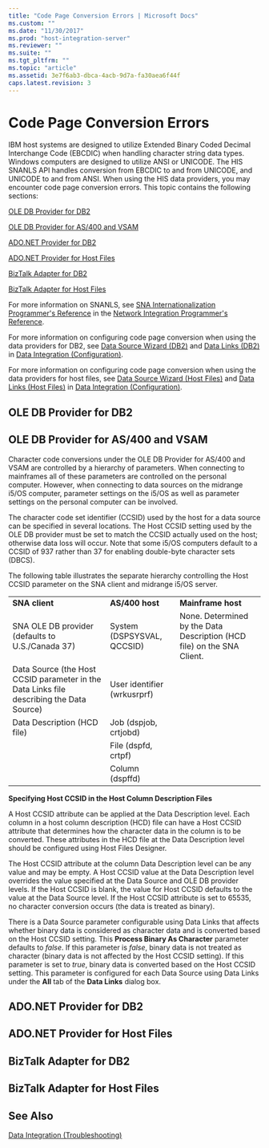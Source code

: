 ```yaml
---
title: "Code Page Conversion Errors | Microsoft Docs"
ms.custom: ""
ms.date: "11/30/2017"
ms.prod: "host-integration-server"
ms.reviewer: ""
ms.suite: ""
ms.tgt_pltfrm: ""
ms.topic: "article"
ms.assetid: 3e7f6ab3-dbca-4acb-9d7a-fa30aea6f44f
caps.latest.revision: 3
---
```

# Code Page Conversion Errors
IBM host systems are designed to utilize Extended Binary Coded Decimal Interchange Code (EBCDIC) when handling character string data types. Windows computers are designed to utilize ANSI or UNICODE. The HIS SNANLS API handles conversion from EBCDIC to and from UNICODE, and UNICODE to and from ANSI. When using the HIS data providers, you may encounter code page conversion errors. This topic contains the following sections:  
  
 [OLE DB Provider for DB2](../core/code-page-conversion-errors.md#oledb)  
  
 [OLE DB Provider for AS/400 and VSAM](../core/code-page-conversion-errors.md#oleasvs)  
  
 [ADO.NET Provider for DB2](../core/code-page-conversion-errors.md#addb)  
  
 [ADO.NET Provider for Host Files](../core/code-page-conversion-errors.md#adhos)  
  
 [BizTalk Adapter for DB2](../core/code-page-conversion-errors.md#btdb)  
  
 [BizTalk Adapter for Host Files](../core/code-page-conversion-errors.md#bthost)  
  
 For more information on SNANLS, see [SNA Internationalization Programmer's Reference](../core/sna-internationalization-programmer-s-reference1.md) in the [Network Integration Programmer's Reference](../core/network-integration-programmer-s-reference1.md).  
  
 For more information on configuring code page conversion when using the data providers for DB2, see [Data Source Wizard (DB2)](../core/data-source-wizard-db2-1.md) and [Data Links (DB2)](../core/data-links-db2-1.md) in [Data Integration (Configuration)](../core/data-integration-configuration-1.md).  
  
 For more information on configuring code page conversion when using the data providers for host files, see [Data Source Wizard (Host Files)](../core/data-source-wizard-host-files-1.md) and [Data Links (Host Files)](../core/data-links-host-files.md) in [Data Integration (Configuration)](../core/data-integration-configuration-1.md).  
  
##  <a name="oledb"></a> OLE DB Provider for DB2  
  
##  <a name="oleasvs"></a> OLE DB Provider for AS/400 and VSAM  
 Character code conversions under the OLE DB Provider for AS/400 and VSAM are controlled by a hierarchy of parameters. When connecting to mainframes all of these parameters are controlled on the personal computer. However, when connecting to data sources on the midrange i5/OS computer, parameter settings on the i5/OS as well as parameter settings on the personal computer can be involved.  
  
 The character code set identifier (CCSID) used by the host for a data source can be specified in several locations. The Host CCSID setting used by the OLE DB provider must be set to match the CCSID actually used on the host; otherwise data loss will occur. Note that some i5/OS computers default to a CCSID of 937 rather than 37 for enabling double-byte character sets (DBCS).  
  
 The following table illustrates the separate hierarchy controlling the Host CCSID parameter on the SNA client and midrange i5/OS server.  
  
||||  
|-|-|-|  
|**SNA client**|**AS/400 host**|**Mainframe host**|  
|SNA OLE DB provider (defaults to U.S./Canada 37)|System (DSPSYSVAL, QCCSID)|None. Determined by the Data Description (HCD file) on the SNA Client.|  
|Data Source (the Host CCSID parameter in the Data Links file describing the Data Source)|User identifier (wrkusrprf)||  
|Data Description (HCD file)|Job (dspjob, crtjobd)||  
||File (dspfd, crtpf)||  
||Column (dspffd)||  
  
 **Specifying Host CCSID in the Host Column Description Files**  
  
 A Host CCSID attribute can be applied at the Data Description level. Each column in a host column description (HCD) file can have a Host CCSID attribute that determines how the character data in the column is to be converted. These attributes in the HCD file at the Data Description level should be configured using Host Files Designer.  
  
 The Host CCSID attribute at the column Data Description level can be any value and may be empty. A Host CCSID value at the Data Description level overrides the value specified at the Data Source and OLE DB provider levels. If the Host CCSID is blank, the value for Host CCSID defaults to the value at the Data Source level. If the Host CCSID attribute is set to 65535, no character conversion occurs (the data is treated as binary).  
  
 There is a Data Source parameter configurable using Data Links that affects whether binary data is considered as character data and is converted based on the Host CCSID setting. This **Process Binary As Character** parameter defaults to *false*. If this parameter is *false*, binary data is not treated as character (binary data is not affected by the Host CCSID setting). If this parameter is set to *true*, binary data is converted based on the Host CCSID setting. This parameter is configured for each Data Source using Data Links under the **All** tab of the **Data Links** dialog box.  
  
##  <a name="addb"></a> ADO.NET Provider for DB2  
  
##  <a name="adhos"></a> ADO.NET Provider for Host Files  
  
##  <a name="btdb"></a> BizTalk Adapter for DB2  
  
##  <a name="bthost"></a> BizTalk Adapter for Host Files  
  
## See Also  
 [Data Integration (Troubleshooting)](../core/data-integration-troubleshooting-1.md)